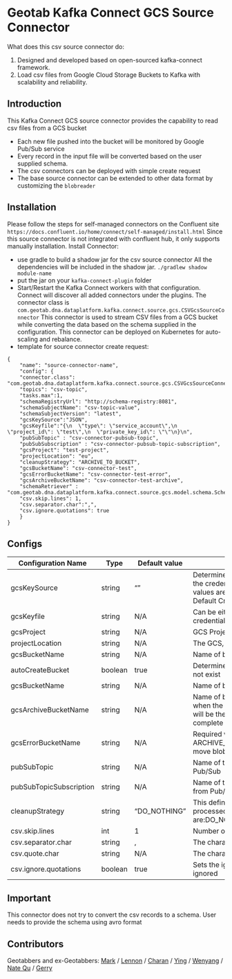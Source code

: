 # Geotab Kafka Connect GCS Source Connector

What does this csv source connector do:
1. Designed and developed based on open-sourced kafka-connect framework.
2. Load csv files from Google Cloud Storage Buckets to Kafka with scalability and reliability.


## Introduction
   
This Kafka Connect GCS source connector provides the capability to read csv files from a GCS bucket
- Each new file pushed into the bucket will be monitored by Google Pub/Sub service
- Every record in the input file will be converted based on the user supplied schema. 
- The csv connectors can be deployed with simple create request
- The base source connector can be extended to other data format by customizing the `blobreader`

## Installation 
Please follow the steps for self-managed connectors on the Confluent site `https://docs.confluent.io/home/connect/self-managed/install.html`
Since this source connector is not integrated with confluent hub, it only supports manually installation.
Install Connector:
- use gradle to build a shadow jar for the csv source connector 
All the dependencies will be included in the shadow jar. `./gradlew shadow module-name`
- put the jar on your `kafka-connect-plugin` folder 
- Start/Restart the Kafka Connect workers with that configuration. Connect will discover all added connectors under the plugins.
The connector class is `com.geotab.dna.dataplatform.kafka.connect.source.gcs.CSVGcsSourceConnector` 
This connector is used to stream CSV files from a GCS bucket while converting the data based on the schema supplied in the configuration. 
This connector can be deployed on Kubernetes for auto-scaling and rebalance.
- template for source connector create request:
```
{
    "name": "source-connector-name",
    "config": {
    "connector.class": "com.geotab.dna.dataplatform.kafka.connect.source.gcs.CSVGcsSourceConnector",
    "topics": "csv-topic",
	"tasks.max":1,
    "schemaRegistryUrl": "http://schema-registry:8081",
    "schemaSubjectName": "csv-topic-value",
	"schemaSubjectVersion": "latest", 
	"gcsKeySource":"JSON",
	"gcsKeyfile":"{\n  \"type\": \"service_account\",\n  \"project_id\": \"test\",\n  \"private_key_id\": \"\"\n}\n", 
    "pubSubTopic" : "csv-connector-pubsub-topic",
	"pubSubSubscription" : "csv-connector-pubsub-topic-subscription",   
	"gcsProject": "test-project",
	"projectLocation": "eu",
	"cleanupStrategy": "ARCHIVE_TO_BUCKET",
    "gcsBucketName": "csv-connector-test", 
    "gcsErrorBucketName": "csv-connector-test-error",
    "gcsArchiveBucketName": "csv-connector-test-archive",
    "schemaRetriever" : "com.geotab.dna.dataplatform.kafka.connect.source.gcs.model.schema.SchemaRegistrySchemaRetriever",
    "csv.skip.lines": 1,
    "csv.separator.char":",",
    "csv.ignore.quotations": true
    }
}
```

## Configs

| Configuration Name | Type | Default value | Description |
| ------------- | ------------- |------------- |------------- |
| gcsKeySource  | string |“”  |Determines whether the keyfile configuration is the path to the credentials JSON file or to the JSON itself. Available values are FILE and JSON. If left blank, Google Application Default Credentials will be used. |
| gcsKeyfile | string  |N/A|Can be either a string representation of the Google credentials file or the path to the Google credentials file itself |
| gcsProject| string| N/A| GCS Project of the source GCS bucket|
| projectLocation| string| N/A| The GCS, Pub/Sub resource zone| 
| gcsBucketName| string| N/A| Name of bucket where data needs to be pushed|
| autoCreateBucket| boolean| true|Determine whether we should create the bucket if it does not exist|
| gcsBucketName| string| N/A| Name of bucket where data needs to be pushed|
| gcsArchiveBucketName| string| N/A| Name of bucket where data needs to be archived. Required when the cleanup strategy is ARCHIVE_TO_BUCKET. This will be the bucket where we move blobs into once we complete processing|
| gcsErrorBucketName| string| N/A| Required when the cleanup strategy is ARCHIVE_TO_BUCKET. This will be the bucket where we move blobs with errors to once we complete processing|
| pubSubTopic| string| N/A| Name of the pub/sub topic that needs to be created in Pub/Sub| 
| pubSubTopicSubscription| string| N/A| Name of the subscription that needs to be used to pull data from Pub/Sub|
| cleanupStrategy| string| “DO_NOTHING”| This defines what needs to be done when the file is processed. Valid options are:DO_NOTHING,DELETE_WHEN_DONE,MOVE_TO_BUCKET|
| csv.skip.lines| int| 1| Number of lines to skip in the beginning of the file|
| csv.separator.char| string| ,| The character that separates each field in the form|
| csv.quote.char| string| N/A| The character that is used to quote a field| 
| csv.ignore.quotations| boolean| true|Sets the ignore quotations mode - if true, quotations are ignored|
 

## Important
This connector does not try to convert the csv records to a schema. User needs to provide the schema using avro format
 
## Contributors
Geotabbers and ex-Geotabbers:
[Mark](https://github.com/markma0215) /
[Lennon](https://github.com/LemonU) /
[Charan](https://github.com/charan478) /
[Ying](https://github.com/outerforce) /
[Wenyang](https://github.com/wyanglau) /
[Nate Qu](https://github.com/tsuxia) /
[Gerry](https://github.com/gerry-wu)



